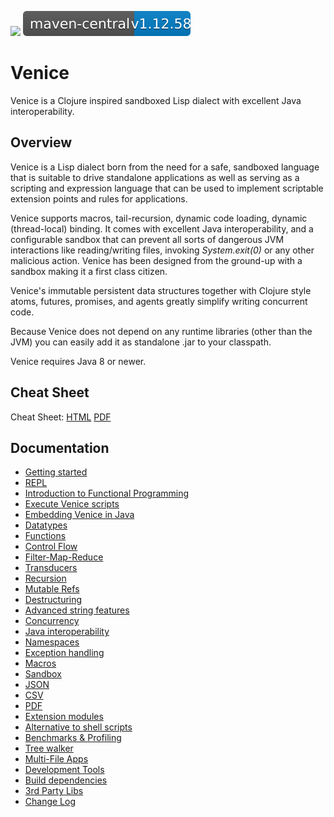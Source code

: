 [![](https://github.com/jlangch/venice/blob/master/doc/license.svg)](./LICENSE)
[![](https://github.com/jlangch/venice/blob/master/doc/maven-central.svg)](https://search.maven.org/search?q=a:venice)


# Venice

Venice is a Clojure inspired sandboxed Lisp dialect with excellent Java 
interoperability.


## Overview

Venice is a Lisp dialect born from the need for a safe, sandboxed language that 
is suitable to drive standalone applications as well as serving as a scripting 
and expression language that can be used to implement scriptable extension 
points and rules for applications. 

Venice supports macros, tail-recursion, dynamic code loading, dynamic 
(thread-local) binding. It comes with excellent Java interoperability, and a 
configurable sandbox that can prevent all sorts of dangerous JVM interactions 
like reading/writing files, invoking _System.exit(0)_ or any other malicious 
action. Venice has been designed from the ground-up with a sandbox making it 
a first class citizen.

Venice's immutable persistent data structures together with Clojure style atoms, 
futures, promises, and agents greatly simplify writing concurrent code.

Because Venice does not depend on any runtime libraries (other than the JVM) you 
can easily add it as standalone .jar to your classpath.

Venice requires Java 8 or newer.

 
 
## Cheat Sheet

Cheat Sheet: [HTML](https://cdn.rawgit.com/jlangch/venice/76ba4a5/cheatsheet.html) [PDF](https://cdn.rawgit.com/jlangch/venice/76ba4a5/cheatsheet.pdf)



## Documentation

* [Getting started](doc/readme/start.md)
* [REPL](doc/readme/repl.md)
* [Introduction to Functional Programming](doc/readme/intro-functional.md)
* [Execute Venice scripts](doc/readme/execute-scripts.md)
* [Embedding Venice in Java](doc/readme/embedding.md)
* [Datatypes](doc/readme/datatypes.md)
* [Functions](doc/readme/functions.md)
* [Control Flow](doc/readme/control-flow.md)
* [Filter-Map-Reduce](doc/readme/filter-map-reduce.md)
* [Transducers](doc/readme/transducers.md)
* [Recursion](doc/readme/recursion.md)
* [Mutable Refs](doc/readme/refs.md)
* [Destructuring](doc/readme/destructuring.md)
* [Advanced string features](doc/readme/advanced-strings.md)
* [Concurrency](doc/readme/concurrency.md)
* [Java interoperability](doc/readme/java-interop.md)
* [Namespaces](doc/readme/namespace.md)
* [Exception handling](doc/readme/exceptions.md)
* [Macros](doc/readme/macros.md)
* [Sandbox](doc/readme/sandbox.md)
* [JSON](doc/readme/json.md)
* [CSV](doc/readme/csv.md)
* [PDF](doc/readme/pdf.md)
* [Extension modules](doc/readme/extension-modules.md)
* [Alternative to shell scripts](doc/readme/shell-scripts.md)
* [Benchmarks & Profiling](doc/readme/profiling.md)
* [Tree walker](doc/readme/walk.md)
* [Multi-File Apps](doc/readme/multi-file-app.md)
* [Development Tools](doc/readme/dev-tools.md)
* [Build dependencies](doc/readme/build-dependencies.md)
* [3rd Party Libs](doc/readme/3rdparty-lic.md)
* [Change Log](ChangeLog.md)
